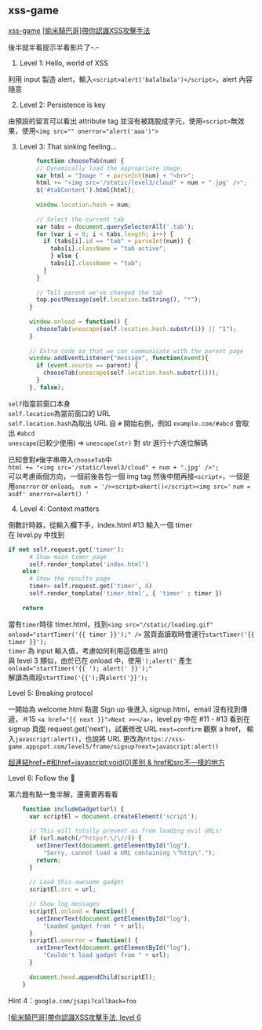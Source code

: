 ## xss-game
[xss-game](https://xss-game.appspot.com)
[[偷米騎巴哥]帶你認識XSS攻擊手法](https://www.youtube.com/watch?v=MMMkvHwqPRY)

後半就半看提示半看影片了-.-

1. Level 1: Hello, world of XSS

  利用 input 製造 alert，輸入`<script>alert('balalbala')</script>`，alert 內容隨意

2. Level 2: Persistence is key

  由預設的留言可以看出 attribute tag 並沒有被跳脫成字元，使用`<script>`無效果，使用`<img src="" onerror="alert('aaa')">`

3. Level 3: That sinking feeling...

```javascript
        function chooseTab(num) {
        // Dynamically load the appropriate image.
        var html = "Image " + parseInt(num) + "<br>";
        html += "<img src='/static/level3/cloud" + num + ".jpg' />";
        $('#tabContent').html(html);
 
        window.location.hash = num;
 
        // Select the current tab
        var tabs = document.querySelectorAll('.tab');
        for (var i = 0; i < tabs.length; i++) {
          if (tabs[i].id == "tab" + parseInt(num)) {
            tabs[i].className = "tab active";
            } else {
            tabs[i].className = "tab";
          }
        }
 
        // Tell parent we've changed the tab
        top.postMessage(self.location.toString(), "*");
      }
 
      window.onload = function() { 
        chooseTab(unescape(self.location.hash.substr(1)) || "1");
      }
 
      // Extra code so that we can communicate with the parent page
      window.addEventListener("message", function(event){
        if (event.source == parent) {
          chooseTab(unescape(self.location.hash.substr(1)));
        }
      }, false);
```
`self`指當前窗口本身  
`self.location`為當前窗口的 URL  
`self.location.hash`為取出 URL 自 `#` 開始右側，例如 `example.com/#abcd` 會取出 `#abcd`  
`unescape`(已較少使用) => `unescape(str)` 對 str 進行十六進位解碼

已知會對`#`後字串帶入`chooseTab`中  
`html += "<img src='/static/level3/cloud" + num + ".jpg' />";`  
可以考慮兩個方向，一個前後各包一個 img tag 然後中間再接`<script>`，一個是用`onerror` or `onload`。
`num = '/><script>akert()</script><img src='`
`num = asdf' onerror=alert() '`

4. Level 4: Context matters

倒數計時器，從輸入欄下手，index.html #13 輸入一個 timer  
在 level.py 中找到
```python
if not self.request.get('timer'):
      # Show main timer page
      self.render_template('index.html')
    else:
      # Show the results page
      timer= self.request.get('timer', 0)
      self.render_template('timer.html', { 'timer' : timer })
     
    return
```
當有`timer`時往 timer.html，找到`<img src="/static/loading.gif" onload="startTimer('{{ timer }}');" />`
當頁面讀取時會運行`startTimer('{{ timer }}');`  
`timer` 為 input 輸入值，考慮如何利用這個產生 alrt()  
與 level 3 類似，由於已在 onload 中，使用`');alert('` 產生 `onload="startTimer('{{ '); alert(' }}');"`  
解讀為兩段`startTime('{{');`與`alert('}}');`

Level 5: Breaking protocol

一開始為 welcome.html 點選 Sign up 後進入 signup.html，email 沒有找到傳遞，＃15 `<a href="{{ next }}">Next >></a>`，level.py 中在 #11 - #13 看到在 signup 頁面 request.get('next')，試著修改 URL `next=confirm` 觀察 a href， 輸入`javascript:alert()`，也說將 URL 更改為`https://xss-game.appspot.com/level5/frame/signup?next=javascript:alert()`

[超連結href=#和href=javascript:void(0)差別 & href和src不一樣的地方](https://malagege.github.io/blog/2019/02/27/%E8%B6%85%E9%80%A3%E7%B5%90href-%E5%92%8Chref-javascript-void-0-%E5%B7%AE%E5%88%A5-href%E5%92%8Csrc%E4%B8%8D%E4%B8%80%E6%A8%A3%E7%9A%84%E5%9C%B0%E6%96%B9/)


Level 6: Follow the 🐇

第六題有點一隻半解，還需要再看看

```javascript
    function includeGadget(url) {
      var scriptEl = document.createElement('script');
 
      // This will totally prevent us from loading evil URLs!
      if (url.match(/^https?:\/\//)) {
        setInnerText(document.getElementById("log"),
          "Sorry, cannot load a URL containing \"http\".");
        return;
      }
 
      // Load this awesome gadget
      scriptEl.src = url;
 
      // Show log messages
      scriptEl.onload = function() { 
        setInnerText(document.getElementById("log"),  
          "Loaded gadget from " + url);
      }
      scriptEl.onerror = function() { 
        setInnerText(document.getElementById("log"),  
          "Couldn't load gadget from " + url);
      }
 
      document.head.appendChild(scriptEl);
    }
```
Hint 4：`google.com/jsapi?callback=foo`

[[偷米騎巴哥]帶你認識XSS攻擊手法, level 6](https://youtu.be/MMMkvHwqPRY?t=4872)